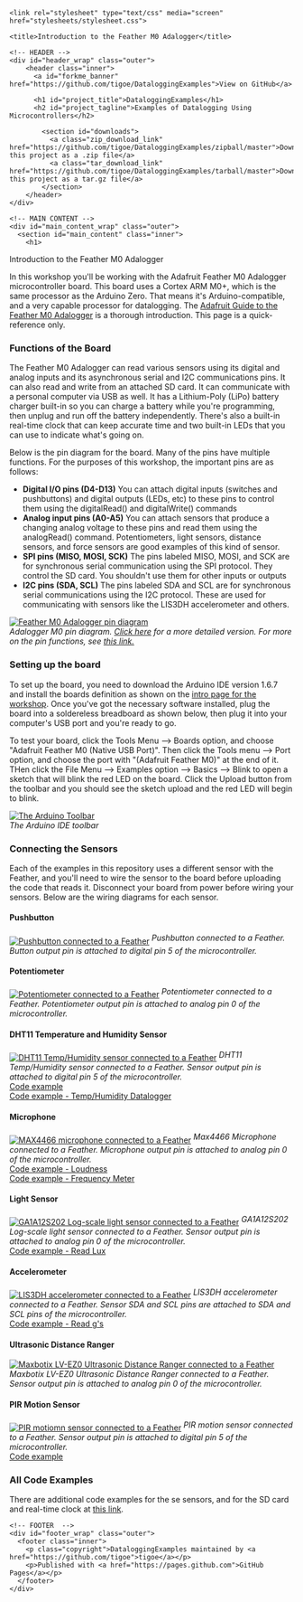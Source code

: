 <!DOCTYPE html>
<html>

  <head>
    <meta charset='utf-8'>
    <meta http-equiv="X-UA-Compatible" content="chrome=1">
    <meta name="description" content="DataloggingExamples : Feather M0 Adalogger">

    <link rel="stylesheet" type="text/css" media="screen" href="stylesheets/stylesheet.css">

    <title>Introduction to the Feather M0 Adalogger</title>
  </head>

  <body>

    <!-- HEADER -->
    <div id="header_wrap" class="outer">
        <header class="inner">
          <a id="forkme_banner" href="https://github.com/tigoe/DataloggingExamples">View on GitHub</a>

          <h1 id="project_title">DataloggingExamples</h1>
          <h2 id="project_tagline">Examples of Datalogging Using Microcontrollers</h2>

            <section id="downloads">
              <a class="zip_download_link" href="https://github.com/tigoe/DataloggingExamples/zipball/master">Download this project as a .zip file</a>
              <a class="tar_download_link" href="https://github.com/tigoe/DataloggingExamples/tarball/master">Download this project as a tar.gz file</a>
            </section>
        </header>
    </div>

    <!-- MAIN CONTENT -->
    <div id="main_content_wrap" class="outer">
      <section id="main_content" class="inner">
        <h1>
<a id="introduction" class="anchor" href="#introduction" aria-hidden="true"><span aria-hidden="true" class="octicon octicon-link"></span></a>Introduction to the Feather M0 Adalogger</h1>

In this workshop you'll be working with the Adafruit Feather M0 Adalogger microcontroller board. This board uses a Cortex ARM M0+, which is the same processor as the Arduino Zero. That means it's Arduino-compatible, and a very capable processor for datalogging.  The <a href="https://learn.adafruit.com/adafruit-feather-m0-adalogger?view=all">Adafruit Guide to the Feather M0 Adalogger</a> is a thorough introduction. This page is a quick-reference only.

<h3>Functions of the Board</h3>

<p>
  The Feather M0 Adalogger can read various sensors using its digital and analog inputs and its asynchronous serial and I2C communications pins. It can also read and write from an attached SD card. It can communicate with a personal computer via USB as well. It has a Lithium-Poly (LiPo) battery charger built-in so you can charge a battery while you're programming, then unplug and run off the battery independently. There's also a built-in real-time clock that can keep accurate time and two built-in LEDs that you can use to indicate what's going on.
</p>
<p>
  Below is the pin diagram for the board. Many of the pins have multiple functions. For the purposes of this workshop, the important pins are as follows:
</p>

<ul>
  <li><strong>Digital I/O pins (D4-D13)</strong> You can attach digital inputs (switches and pushbuttons) and digital outputs (LEDs, etc) to these pins to control them using the digitalRead() and digitalWrite() commands</li>
  <li><strong>Analog input pins (A0-A5)</strong> You can attach sensors that produce a changing analog voltage to these pins and read them using the analogRead() command. Potentiometers, light sensors, distance sensors, and force sensors are good examples of this kind of sensor.</li>
  <li><strong>SPI pins (MISO, MOSI, SCK)</strong> The pins labeled MISO, MOSI, and SCK are for synchronous serial communication using the SPI protocol. They control the SD card. You shouldn't use them for other inputs or outputs</li>
  <li><strong>I2C pins (SDA, SCL)</strong> The pins labeled SDA and SCL are for synchronous serial communications using the I2C protocol. These are used for communicating with sensors like the LIS3DH accelerometer and others.</li>
</ul>

<a href="images/Feather_M0_Adalogger.png"><img src="images/Feather_M0_Adalogger.png" alt="Feather M0 Adalogger pin diagram" align="middle"/></a>
<br />
<em>Adalogger M0 pin diagram. <a href="images/adafruit_products_p2796.png">Click here</a> for a more detailed version. For more on the pin functions, see <a href="https://learn.adafruit.com/adafruit-feather-m0-adalogger?view=all#pinouts">this link.</a></em>

<h3>Setting up the board</h3>

<p>To set up the board, you need to download the Arduino IDE version 1.6.7 and install the boards definition as shown on the <a href="brown-workshop.html#getting-started">intro page for the workshop</a>. Once you've got the necessary software installed, plug the board into a soldereless breadboard as shown below, then plug it into your computer's USB port and you're ready to go. </p>

To test your board, click the Tools Menu --> Boards option, and choose "Adafruit Feather M0 (Native USB Port)". Then click the Tools menu --> Port option, and choose the port with "(Adafruit Feather M0)" at the end of it. THen click the File Menu --> Examples option --> Basics --> Blink to open a sketch that will blink the red LED on the board. Click the Upload button from the toolbar and you should see the sketch upload and the red LED will begin to blink.

<a href="images/toolbar.png"><img src="images/toolbar.png" alt="The Arduino Toolbar" align="middle"/></a>
<br />
<em>The Arduino IDE toolbar</em>

<h3>Connecting the Sensors</h3>

Each of the examples in this repository uses a different sensor with the Feather, and you'll need to wire the sensor to the board before uploading the code that reads it. Disconnect your board from power before wiring your sensors. Below are the wiring diagrams for each sensor.

<h4>Pushbutton</h4>

<a href="images/pushbutton_bb.png"><img src="images/pushbutton_bb.png" alt="Pushbutton connected to a Feather" align="middle"/></a>
<em>Pushbutton connected to a Feather. Button output pin is attached to digital pin 5 of the microcontroller.</em>

<h4>Potentiometer</h4>

<a href="images/potentiometer_bb.png"><img src="images/potentiometer_bb.png" alt="Potentiometer connected to a Feather" align="middle"/></a>
<em>Potentiometer connected to a Feather. Potentiometer output pin is attached to analog pin 0 of the microcontroller.</em>


<h4>DHT11 Temperature and Humidity Sensor</h4>

<a href="images/DHT11_bb.png"><img src="images/DHT11_bb.png" alt="DHT11 Temp/Humidity sensor connected to a Feather" align="middle"/></a>
<em>DHT11 Temp/Humidity sensor connected to a Feather. Sensor output pin is attached to digital pin 5 of the microcontroller.</em>
<br>
<a href="https://github.com/tigoe/DataloggingExamples/blob/master/Columbia_Brown_Center_2016/DHT11/DHT11.ino">Code example</a>
<br>
<a href="https://github.com/tigoe/DataloggingExamples/blob/master/Columbia_Brown_Center_2016/TempHumidityLogger/TempHumidityLogger.ino">Code example - Temp/Humidity Datalogger</a>

<h4>Microphone</h4>

<a href="images/MAX4466_bb.png"><img src="images/MAX4466_bb.png" alt="MAX4466 microphone connected to a Feather" align="middle"/></a>
<em>Max4466 Microphone connected to a Feather. Microphone output pin is attached to analog pin 0 of the microcontroller.</em>
<br>
<a href="https://github.com/tigoe/DataloggingExamples/blob/master/Columbia_Brown_Center_2016/Loudness/Loudness.ino">Code example - Loudness</a>
<br>
<a href="https://github.com/tigoe/DataloggingExamples/blob/master/Columbia_Brown_Center_2016/FrequencyMeter/FrequencyMeter.ino">Code example - Frequency Meter</a>


<h4>Light Sensor</h4>

<a href="images/GA1A12S202_bb.png"><img src="images/GA1A12S202_bb.png" alt="GA1A12S202 Log-scale light sensor connected to a Feather" align="middle"/></a>
<em>GA1A12S202 Log-scale light sensor connected to a Feather. Sensor output pin is attached to analog pin 0 of the microcontroller.</em>
<br>
<a href="https://github.com/tigoe/DataloggingExamples/blob/master/Columbia_Brown_Center_2016/GA1AS202LightSensor/GA1AS202LightSensor.ino">Code example - Read Lux</a>


<h4>Accelerometer</h4>

<a href="images/LIS3DH_bb.png"><img src="images/LIS3DH_bb.png" alt="LIS3DH accelerometer connected to a Feather" align="middle"/></a>
<em>LIS3DH accelerometer connected to a Feather. Sensor SDA and SCL pins are attached to SDA and SCL pins of the microcontroller.</em>
<br>
<a href="https://github.com/tigoe/DataloggingExamples/blob/master/Columbia_Brown_Center_2016/LIS3DHAccelerometer/LIS3DHAccelerometer.ino">Code example - Read g's</a>

<h4>Ultrasonic Distance Ranger</h4>

<a href="images/Maxbotix_bb.png"><img src="images/Maxbotix_bb.png" alt="Maxbotix LV-EZ0 Ultrasonic Distance Ranger connected to a Feather" align="middle"/></a>
<em>Maxbotix LV-EZ0 Ultrasonic Distance Ranger connected to a Feather. Sensor output pin is attached to analog pin 0 of the microcontroller.</em>

<h4>PIR Motion Sensor</h4>

<a href="images/PIR_sensor_bb.png"><img src="images/PIR_sensor_bb.png" alt="PIR motiomn sensor connected to a Feather" align="middle"/></a>
<em>PIR motion sensor connected to a Feather. Sensor output pin is attached to digital pin 5 of the microcontroller.</em>
<br>
<a href="https://github.com/tigoe/DataloggingExamples/blob/master/Columbia_Brown_Center_2016/PIR_sensor/PIR_sensor.ino">Code example</a>

<h3>All Code Examples</h3>

There are additional code examples for the se sensors, and for the SD card and real-time clock at <a href="https://github.com/tigoe/DataloggingExamples/tree/master/Columbia_Brown_Center_2016">this link</a>.
      </section>
    </div>

    <!-- FOOTER  -->
    <div id="footer_wrap" class="outer">
      <footer class="inner">
        <p class="copyright">DataloggingExamples maintained by <a href="https://github.com/tigoe">tigoe</a></p>
        <p>Published with <a href="https://pages.github.com">GitHub Pages</a></p>
      </footer>
    </div>

  </body>
</html>

